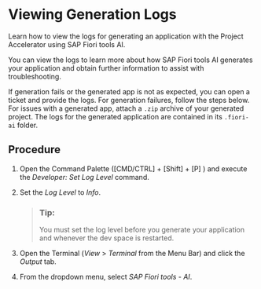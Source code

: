 <!-- loio4ecc286176b1429b98f6f0a243e49ee2 -->

# Viewing Generation Logs

Learn how to view the logs for generating an application with the Project Accelerator using SAP Fiori tools AI.

You can view the logs to learn more about how SAP Fiori tools AI generates your application and obtain further information to assist with troubleshooting.

If generation fails or the generated app is not as expected, you can open a ticket and provide the logs. For generation failures, follow the steps below. For issues with a generated app, attach a `.zip` archive of your generated project. The logs for the generated application are contained in its `.fiori-ai` folder.



<a name="loio4ecc286176b1429b98f6f0a243e49ee2__section_dbw_jbt_51c"/>

## Procedure

1.  Open the Command Palette \([CMD/CTRL\] + [Shift\] + [P\] \) and execute the *Developer: Set Log Level* command.

2.  Set the *Log Level* to *Info*.

    > ### Tip:  
    > You must set the log level before you generate your application and whenever the dev space is restarted.

3.  Open the Terminal \(*View* \> *Terminal* from the Menu Bar\) and click the *Output* tab.

4.  From the dropdown menu, select *SAP Fiori tools - AI*.

